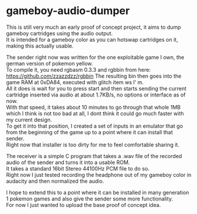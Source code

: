 # gameboy-audio-dumper
This is still very much an early proof of concept project, it aims to dump gameboy cartridges using the audio output.  
It is intended for a gameboy color as you can hotswap cartridges on it, making this actually usable.    

The sender right now was written for the one exploitable game I own, the german version of pokemon yellow.  
To compile it, you need rgbasm 0.3.3 and rgbbin from here:
https://github.com/zzazzdzz/rgbbin
The resulting bin then goes into the game RAM at 0xDA84, executed with glitch item ws l' m.  
All it does is wait for you to press start and then starts sending the current cartridge inserted via audio at about 1.7KB/s, no options or interface as of now.  
With that speed, it takes about 10 minutes to go through that whole 1MB which I think is not too bad at all, I dont think it could go much faster with my current design.  
To get it into that position, I created a set of inputs in an emulator that go from the beginning of the game up to a point where it can install that sender.  
Right now that installer is too dirty for me to feel comfortable sharing it.    

The receiver is a simple C program that takes a .wav file of the recorded audio of the sender and turns it into a usable ROM.  
It takes a standard 16bit Stereo 44100Hz PCM file to do so.  
Right now I just tested recording the headphone out of my gameboy color in audacity and then normalized the audio.    

I hope to extend this to a point where it can be installed in many generation 1 pokemon games and also give the sender some more functionality.  
For now I just wanted to upload the base proof of concept idea.